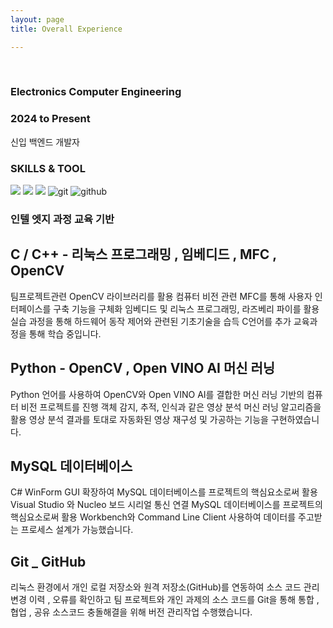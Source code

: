 ```yaml
---
layout: page
title: Overall Experience

---
```

<br/>

### Electronics Computer Engineering
### 2024 to Present  

신입 백엔드 개발자  

### SKILLS & TOOL


<img src="https://img.shields.io/badge/C -1F36C7?style=for-the-badge&logo=C&logoColor=black"/> <img src="https://img.shields.io/badge/Python-yellow?style=for-the-badge&logo=python&logoColor=3776AB"/> <img src="https://img.shields.io/badge/MySql-lightblue?style=for-the-badge&logo=mysql&logoColor=black"/> ![git](https://img.shields.io/badge/git-F05032?style=for-the-badge&logo=git&logoColor=yellow) ![github](https://img.shields.io/badge/github-181717?style=for-the-badge&logo=github&logoColor=white)


### 인텔 엣지 과정 교육 기반 



## C / C++ - 리눅스 프로그래밍 , 임베디드 , MFC , OpenCV

팀프로젝트관련 OpenCV 라이브러리를 활용 컴퓨터 비전 관련 MFC를 통해 사용자 인터페이스를 구축 기능을 구체화
임베디드 및 리눅스 프로그래밍, 라즈베리 파이를 활용 실습 과정을 통해 하드웨어 동작 제어와 관련된 기초기술을 습득
C언어를 추가 교육과정을 통해 학습 중입니다.


## Python - OpenCV , Open VINO AI 머신 러닝

Python 언어를 사용하여 OpenCV와 Open VINO AI를 결합한 머신 러닝 기반의 
컴퓨터 비전 프로젝트를 진행 객체 감지, 추적, 인식과 같은 영상 분석 머신 러닝 알고리즘을 활용
영상 분석 결과를 토대로 자동화된 영상 재구성 및 가공하는 기능을 구현하였습니다.


## MySQL 데이터베이스 

C# WinForm GUI 확장하여 MySQL 데이터베이스를 프로젝트의 핵심요소로써 활용
Visual Studio 와 Nucleo 보드 시리얼 통신 연결
MySQL 데이터베이스를 프로젝트의 핵심요소로써 활용
Workbench와 Command Line Client 사용하여 데이터를 주고받는 프로세스 설계가 가능했습니다.


## Git _ GitHub

리눅스 환경에서 개인 로컬 저장소와 원격 저장소(GitHub)를 연동하여 소스 코드 관리
변경 이력 , 오류를 확인하고 팀 프로젝트와 개인 과제의 소스 코드를 Git을 통해 통합 , 협업 , 공유
소스코드 충돌해결을 위해 버전 관리작업 수행했습니다.

<br/>



